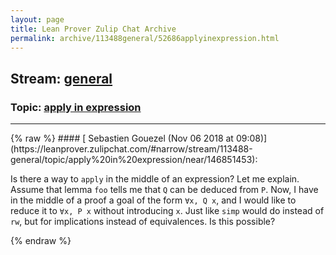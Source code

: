 ```yaml
---
layout: page
title: Lean Prover Zulip Chat Archive 
permalink: archive/113488general/52686applyinexpression.html
---
```


## Stream: [general](https://leanprover-community.github.io/archive/113488general/index.html)
### Topic: [apply in expression](https://leanprover-community.github.io/archive/113488general/52686applyinexpression.html)

---

<base href="https://leanprover.zulipchat.com">
{% raw %}
#### [ Sebastien Gouezel (Nov 06 2018 at 09:08)](https://leanprover.zulipchat.com/#narrow/stream/113488-general/topic/apply%20in%20expression/near/146851453):
<p>Is there a way to <code>apply</code> in the middle of an expression? Let me explain. Assume that lemma <code>foo</code> tells me that <code>Q</code> can be deduced from <code>P</code>. Now, I have in the middle of a proof a goal of the form <code>∀x, Q x</code>, and I would like to reduce it to <code>∀x, P x</code> without introducing <code>x</code>. Just like <code>simp</code> would do instead of <code>rw</code>, but for implications instead of equivalences. Is this possible?</p>


{% endraw %}
